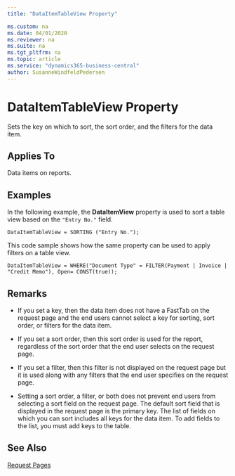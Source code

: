 ```yaml
---
title: "DataItemTableView Property"

ms.custom: na
ms.date: 04/01/2020
ms.reviewer: na
ms.suite: na
ms.tgt_pltfrm: na
ms.topic: article
ms.service: "dynamics365-business-central"
author: SusanneWindfeldPedersen
---
```


# DataItemTableView Property
Sets the key on which to sort, the sort order, and the filters for the data item.  
  
## Applies To  
Data items on reports.  

## Examples

In the following example, the **DataItemView** property is used to sort a table view based on the `"Entry No."` field.
```
DataItemTableView = SORTING ("Entry No.");
```
This code sample shows how the same property can be used to apply filters on a table view.
```
DataItemTableView = WHERE("Document Type" = FILTER(Payment | Invoice | "Credit Memo"), Open= CONST(true));
```
  
## Remarks  
 
- If you set a key, then the data item does not have a FastTab on the request page and the end users cannot select a key for sorting, sort order, or filters for the data item.  
  
- If you set a sort order, then this sort order is used for the report, regardless of the sort order that the end user selects on the request page.  
  
- If you set a filter, then this filter is not displayed on the request page but it is used along with any filters that the end user specifies on the request page.  
  
- Setting a sort order, a filter, or both does not prevent end users from selecting a sort field on the request page. The default sort field that is displayed in the request page is the primary key. The list of fields on which you can sort includes all keys for the data item. To add fields to the list, you must add keys to the table.

## See Also  
[Request Pages](../devenv-request-pages.md)